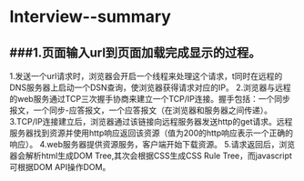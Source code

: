 # Interview--summary
###1.页面输入url到页面加载完成显示的过程。
---

1.发送一个url请求时，浏览器会开启一个线程来处理这个请求，t同时在远程的DNS服务器上启动一个DSN查询，使浏览器获得请求对应的IP。
2.浏览器与远程的web服务通过TCP三次握手协商来建立一个TCP/IP连接。握手包括：一个同步报文，一个同步-应答报文，一个应答报文（在浏览器和服务器之间传递）。
3.TCP/IP连接建立后，浏览器通过该链接向远程服务器发送http的get请求。远程服务器找到资源并使用http响应返回该资源（值为200的http响应表示一个正确的响应）。
4.web服务器提供资源服务，客户端开始下载资源。
  5.请求返回后，浏览器会解析html生成DOM Tree,其次会根据CSS生成CSS Rule Tree，而javascript可根据DOM API操作DOM。
